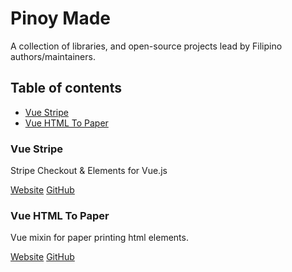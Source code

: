 # Pinoy Made

A collection of libraries, and open-source projects lead by Filipino authors/maintainers.

## Table of contents

- [Vue Stripe](#vue-stripe)
- [Vue HTML To Paper](#vue-html-to-paper)


### Vue Stripe

Stripe Checkout & Elements for Vue.js

[Website](https://vuestripe.com)
[GitHub](https://github.com/vue-stripe/vue-stripe)

### Vue HTML To Paper

Vue mixin for paper printing html elements.

[Website](https://mycurelabs.github.io/vue-html-to-paper/)
[GitHub](https://github.com/mycurelabs/vue-html-to-paper)
